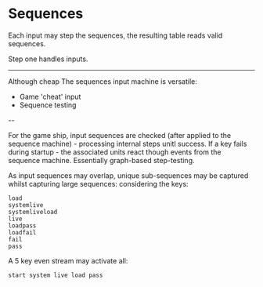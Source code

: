 # Sequences

Each input may step the sequences, the resulting table reads valid sequences.

Step one handles inputs.



---

Although cheap The sequences input machine is versatile:

+ Game 'cheat' input
+ Sequence testing


--

For the game ship, input sequences are checked (after applied to the sequence machine) - processing internal steps unitl success. If a key fails during startup - the associated units react though events from the sequence machine. Essentially graph-based step-testing.

As input sequences may overlap, unique sub-sequences may be captured whilst capturing large sequences: considering the keys:

    load
    systemlive
    systemliveload
    live
    loadpass
    loadfail
    fail
    pass

A 5 key even stream may activate all:

    start system live load pass


